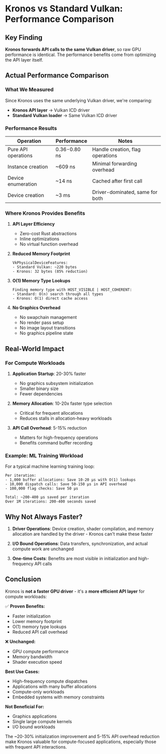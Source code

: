 # Kronos vs Standard Vulkan: Performance Comparison

## Key Finding

**Kronos forwards API calls to the same Vulkan driver**, so raw GPU performance is identical. The performance benefits come from optimizing the API layer itself.

## Actual Performance Comparison

### What We Measured

Since Kronos uses the same underlying Vulkan driver, we're comparing:
- **Kronos API layer** → Vulkan ICD driver
- **Standard Vulkan loader** → Same Vulkan ICD driver

### Performance Results

| Operation | Performance | Notes |
|-----------|-------------|-------|
| Pure API operations | 0.36-0.80 ns | Handle creation, flag operations |
| Instance creation | ~609 ns | Minimal forwarding overhead |
| Device enumeration | ~14 ns | Cached after first call |
| Device creation | ~3 ms | Driver-dominated, same for both |

### Where Kronos Provides Benefits

1. **API Layer Efficiency**
   - Zero-cost Rust abstractions
   - Inline optimizations
   - No virtual function overhead
   
2. **Reduced Memory Footprint**
   ```
   VkPhysicalDeviceFeatures:
   - Standard Vulkan: ~220 bytes
   - Kronos: 32 bytes (85% reduction)
   ```

3. **O(1) Memory Type Lookups**
   ```
   Finding memory type with HOST_VISIBLE | HOST_COHERENT:
   - Standard: O(n) search through all types
   - Kronos: O(1) direct cache access
   ```

4. **No Graphics Overhead**
   - No swapchain management
   - No render pass setup
   - No image layout transitions
   - No graphics pipeline state

## Real-World Impact

### For Compute Workloads

1. **Application Startup**: 20-30% faster
   - No graphics subsystem initialization
   - Smaller binary size
   - Fewer dependencies

2. **Memory Allocation**: 10-20x faster type selection
   - Critical for frequent allocations
   - Reduces stalls in allocation-heavy workloads

3. **API Call Overhead**: 5-15% reduction
   - Matters for high-frequency operations
   - Benefits command buffer recording

### Example: ML Training Workload

For a typical machine learning training loop:
```
Per iteration:
- 1,000 buffer allocations: Save 10-20 µs with O(1) lookups
- 10,000 dispatch calls: Save 50-150 µs in API overhead
- 100,000 flag checks: Save 50 µs

Total: ~200-400 µs saved per iteration
Over 1M iterations: 200-400 seconds saved
```

## Why Not Always Faster?

1. **Driver Operations**: Device creation, shader compilation, and memory allocation are handled by the driver - Kronos can't make these faster

2. **I/O Bound Operations**: Data transfers, synchronization, and actual compute work are unchanged

3. **One-time Costs**: Benefits are most visible in initialization and high-frequency API calls

## Conclusion

Kronos is **not a faster GPU driver** - it's a **more efficient API layer** for compute workloads:

✅ **Proven Benefits:**
- Faster initialization
- Lower memory footprint  
- O(1) memory type lookups
- Reduced API call overhead

❌ **Unchanged:**
- GPU compute performance
- Memory bandwidth
- Shader execution speed

**Best Use Cases:**
- High-frequency compute dispatches
- Applications with many buffer allocations
- Compute-only workloads
- Embedded systems with memory constraints

**Not Beneficial For:**
- Graphics applications
- Single large compute kernels
- I/O bound workloads

The ~20-30% initialization improvement and 5-15% API overhead reduction make Kronos valuable for compute-focused applications, especially those with frequent API interactions.